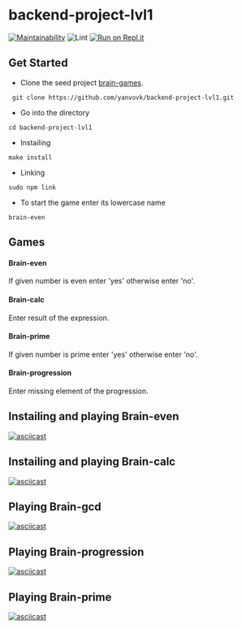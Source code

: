 # backend-project-lvl1
[![Maintainability](https://api.codeclimate.com/v1/badges/9c83a34b87f6d4156837/maintainability)](https://codeclimate.com/github/yanvovk/backend-project-lvl1/maintainability)
![Lint](https://github.com/yanvovk/backend-project-lvl1/workflows/Lint/badge.svg)
[![Run on Repl.it](https://repl.it/badge/github/yanvovk/backend-project-lvl1)](https://repl.it/github/yanvovk/backend-project-lvl1)

Get Started
------
* Clone the seed project [brain-games](https://github.com/yanvovk/backend-project-lvl1).

` git clone https://github.com/yanvovk/backend-project-lvl1.git`

* Go into the directory

`cd backend-project-lvl1`

* Instailing

`make install`

* Linking

`sudo npm link`

* To start the game enter its lowercase name

`brain-even`

Games
------
#### Brain-even
If given number is even enter 'yes' otherwise enter 'no'.
#### Brain-calc
Enter result of the expression.
#### Brain-prime
If given number is prime enter 'yes' otherwise enter 'no'.
#### Brain-progression
Enter missing element of the progression.
 

Instailing and playing Brain-even
------
[![asciicast](https://asciinema.org/a/xVyt3A7CHKnvLDTrhgAljjetR.svg)](https://asciinema.org/a/xVyt3A7CHKnvLDTrhgAljjetR)

Instailing and playing Brain-calc
------
[![asciicast](https://asciinema.org/a/ZGoFVppMI4U2Ta8g3nuMZBtwp.svg)](https://asciinema.org/a/ZGoFVppMI4U2Ta8g3nuMZBtwp)

Playing Brain-gcd
------
[![asciicast](https://asciinema.org/a/lpAAvnHmozzLAF10NqLwggcJg.svg)](https://asciinema.org/a/lpAAvnHmozzLAF10NqLwggcJg)

Playing Brain-progression
------
[![asciicast](https://asciinema.org/a/ajfpJLcpCvWMTh7fVCPM4QB0W.svg)](https://asciinema.org/a/ajfpJLcpCvWMTh7fVCPM4QB0W)

Playing Brain-prime
------
[![asciicast](https://asciinema.org/a/QZhvxW9sppl7jmoeVMfYERWaT.svg)](https://asciinema.org/a/QZhvxW9sppl7jmoeVMfYERWaT)
